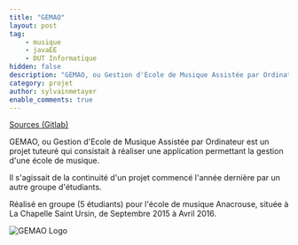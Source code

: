 ```yaml
---
title: "GEMAO"
layout: post
tag: 
    - musique
    - javaEE
    - DUT Informatique
hidden: false
description: "GEMAO, ou Gestion d'Ecole de Musique Assistée par Ordinateur est un projet tuteuré qui consistait à réaliser une application permettant la gestion d'une école de musique."
category: projet
author: sylvainmetayer
enable_comments: true
---
```


[Sources (Gitlab)](https://gitlab.com/TheoG/ProjetTuteure/tree/Pedagogie)

GEMAO, ou Gestion d'Ecole de Musique Assistée par Ordinateur est un projet tuteuré qui consistait à réaliser une application permettant la gestion d'une école de musique.

Il s'agissait de la continuité d'un projet commencé l'année dernière par un autre groupe d'étudiants.

Réalisé en groupe (5 étudiants) pour l'école de musique Anacrouse, située à La Chapelle Saint Ursin, de Septembre 2015 à Avril 2016.

![GEMAO Logo](projets/gemao.png)
